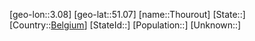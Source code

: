 ﻿---
location: [51.07,3.08]
type: City
tags:
- geo/City


SpocWebEntityId: 34857
isDeleted: false
confidential: public

---
[geo-lon::3.08]
[geo-lat::51.07]
[name::Thourout]
[State::]
[Country::[Belgium](geo/Continent/Europe/Belgium.md)]
[StateId::]
[Population::]
[Unknown::]

